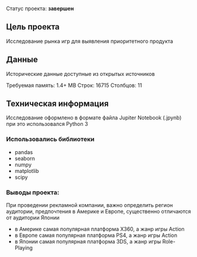 Статус проекта: **завершен**

## Цель проекта

Исследование рынка игр для выявления приоритетного продукта

## Данные

Исторические данные доступные из открытых источников

Требуемая память: 1.4+ MB
Строк: 16715
Столбцов: 11

## Техническая информация

Исследование оформлено в формате файла Jupiter Notebook (.jpynb)
при это использовался Python 3

### Использовались библиотеки
- pandas
- seaborn
- numpy
- matplotlib
- scipy

### Выводы проекта: 

При проведении рекламной компании, важно определить регион аудитории, предпочтения в Америке и Европе, существенно отличаются от аудитории Японии
- в Америке самая популярная платформа X360, а жанр игры Action
- в Европе самая популярная платформа PS4, а жанр игры Action
- в Японии самая популярная платформа 3DS, а жанр игры Role-Playing
